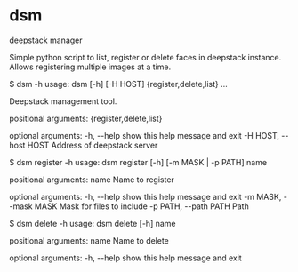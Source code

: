 # dsm
deepstack manager

Simple python script to list, register or delete faces in deepstack instance. Allows registering multiple images at a time. 

$ dsm -h
usage: dsm [-h] [-H HOST] {register,delete,list} ...

Deepstack management tool.

positional arguments:
  {register,delete,list}

optional arguments:
  -h, --help            show this help message and exit
  -H HOST, --host HOST  Address of deepstack server



$ dsm register -h
usage: dsm register [-h] [-m MASK | -p PATH] name

positional arguments:
  name                  Name to register

optional arguments:
  -h, --help            show this help message and exit
  -m MASK, --mask MASK  Mask for files to include
  -p PATH, --path PATH  Path



$ dsm delete -h
usage: dsm delete [-h] name

positional arguments:
  name        Name to delete

optional arguments:
  -h, --help  show this help message and exit
